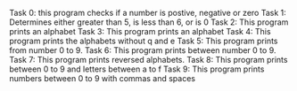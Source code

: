 Task 0: this program checks if a number is postive, negative or zero
Task 1: Determines either greater than 5, is less than 6, or is 0
Task 2: This program prints an alphabet
Task 3: This program prints an alphabet
Task 4: This program prints the alphabets without q and e
Task 5: This program prints from number 0 to 9.
Task 6: This program prints between number 0 to 9.
Task 7: This program prints reversed alphabets.
Task 8: This program prints between 0 to 9 and letters between a to f
Task 9: This program prints numbers between 0 to 9 with commas and spaces
